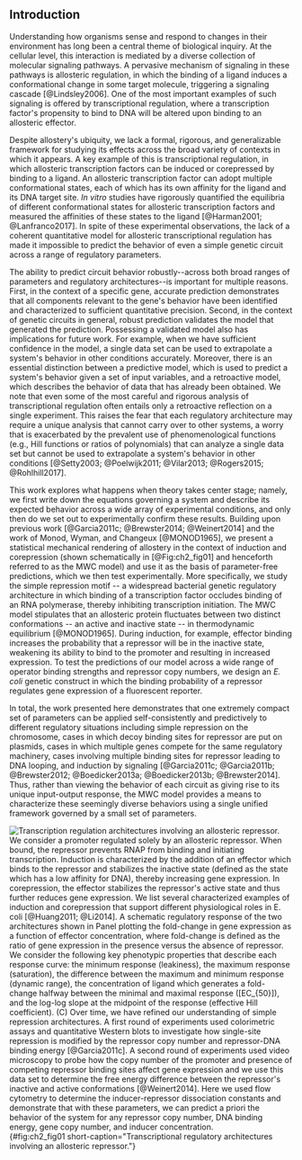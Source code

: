 ## Introduction 

Understanding how organisms sense and respond to changes in their environment
has long been a central theme of biological inquiry. At the cellular level, this
interaction is mediated by a diverse collection of molecular signaling pathways.
A pervasive mechanism of signaling in these pathways is allosteric regulation,
in which the binding of a ligand induces a conformational change in some target
molecule, triggering a signaling cascade [@Lindsley2006]. One of the most
important examples of such signaling is offered by transcriptional regulation,
where a transcription factor's propensity to bind to DNA will be altered upon
binding to an allosteric effector.

Despite allostery's ubiquity, we lack a formal, rigorous, and generalizable
framework for studying its effects across the broad variety of contexts in which
it appears. A key example of this is transcriptional regulation, in which
allosteric transcription factors can be induced or corepressed by binding to a
ligand. An allosteric transcription factor can adopt multiple conformational
states, each of which has its own affinity for the ligand and its DNA target
site. *In vitro* studies have rigorously quantified the equilibria of different
conformational states for allosteric transcription factors and measured the
affinities of these states to the ligand [@Harman2001; @Lanfranco2017]. In spite
of these experimental observations, the lack of a coherent quantitative model
for allosteric transcriptional regulation has made it impossible to predict the
behavior of even a simple genetic circuit across a range of regulatory
parameters.

The ability to predict circuit behavior robustly--across both broad ranges of
parameters and regulatory architectures--is important for multiple reasons.
First, in the context of a specific gene, accurate prediction demonstrates that
all components relevant to the gene's behavior have been identified and
characterized to sufficient quantitative precision. Second, in the context of
genetic circuits in general, robust prediction validates the model that
generated the prediction. Possessing a validated model also has implications for
future work. For example, when we have sufficient confidence in the model, a
single data set can be used to extrapolate a system's behavior in other
conditions accurately. Moreover, there is an essential distinction between a
predictive model, which is used to predict a system's behavior given a set of
input variables, and a retroactive model, which describes the behavior of data
that has already been obtained. We note that even some of the most careful and
rigorous analysis of transcriptional regulation often entails only a retroactive
reflection on a single experiment. This raises the fear that each regulatory
architecture may require a unique analysis that cannot carry over to other
systems, a worry that is exacerbated by the prevalent use of phenomenological
functions (e.g., Hill functions or ratios of polynomials) that can analyze a
single data set but cannot be used to extrapolate a system's behavior in other
conditions [@Setty2003; @Poelwijk2011; @Vilar2013; @Rogers2015; @Rohlhill2017].

This work explores what happens when theory takes center stage; namely, we first
write down the equations governing a system and describe its expected behavior
across a wide array of experimental conditions, and only then do we set out to
experimentally confirm these results. Building upon previous work [@Garcia2011c;
@Brewster2014; @Weinert2014] and the work of Monod, Wyman, and Changeux
[@MONOD1965], we present a statistical mechanical rendering of allostery in the
context of induction and corepression (shown schematically in [@Fig:ch2_fig01]
and henceforth referred to as the MWC model) and use it as the basis of
parameter-free predictions, which we then test experimentally. More
specifically, we study the simple repression motif -- a widespread bacterial
genetic regulatory architecture in which binding of a transcription factor
occludes binding of an RNA polymerase, thereby inhibiting transcription
initiation. The MWC model stipulates that an allosteric protein fluctuates
between two distinct conformations -- an active and inactive state -- in
thermodynamic equilibrium [@MONOD1965]. During induction, for example, effector
binding increases the probability that a repressor will be in the inactive
state, weakening its ability to bind to the promoter and resulting in increased
expression. To test the predictions of our model across a wide range of operator
binding strengths and repressor copy numbers, we design an *E. coli* genetic
construct in which the binding probability of a repressor regulates gene
expression of a fluorescent reporter.

In total, the work presented here demonstrates that one extremely compact set of
parameters can be applied self-consistently and predictively to different
regulatory situations including simple repression on the chromosome, cases in
which decoy binding sites for repressor are put on plasmids, cases in which
multiple genes compete for the same regulatory machinery, cases involving
multiple binding sites for repressor leading to DNA looping, and induction by
signaling [@Garcia2011c; @Garcia2011b; @Brewster2012; @Boedicker2013a;
@Boedicker2013b; @Brewster2014]. Thus, rather than viewing the behavior of each
circuit as giving rise to its unique input-output response, the MWC model
provides a means to characterize these seemingly diverse behaviors using a
single unified framework governed by a small set of parameters.

![**Transcription regulation architectures involving an allosteric repressor.**
We consider a promoter regulated solely by an allosteric repressor. When bound,
the repressor prevents RNAP from binding and initiating transcription. Induction
is characterized by the addition of an effector which binds to the repressor and
stabilizes the inactive state (defined as the state which has a low affinity for
DNA), thereby increasing gene expression. In corepression, the effector
stabilizes the repressor's active state and thus further reduces gene
expression. We list several characterized examples of induction and corepression
that support different physiological roles in *E. coli* [@Huang2011; @Li2014]. A
schematic regulatory response of the two architectures shown in Panel plotting
the fold-change in gene expression as a function of effector concentration,
where fold-change is defined as the ratio of gene expression in the presence
versus the absence of repressor. We consider the following key phenotypic
properties that describe each response curve: the minimum response (leakiness),
the maximum response (saturation), the difference between the maximum and
minimum response (dynamic range), the concentration of ligand which generates a
fold-change halfway between the minimal and maximal response ($[EC_{50}]$), and
the log-log slope at the midpoint of the response (effective Hill coefficient).
(C) Over time, we have refined our understanding of simple repression
architectures. A first round of experiments used colorimetric assays and
quantitative Western blots to investigate how single-site repression is modified
by the repressor copy number and repressor-DNA binding energy [@Garcia2011c]. A
second round of experiments used video microscopy to probe how the copy number
of the promoter and presence of competing repressor binding sites affect gene
expression and we use this data set to determine the free energy difference
between the repressor's inactive and active conformations [@Weinert2014]. Here
we used flow cytometry to determine the inducer-repressor dissociation constants
and demonstrate that with these parameters, we can predict *a priori* the
behavior of the system for any repressor copy number, DNA binding energy, gene
copy number, and inducer concentration.](ch2_fig01){#fig:ch2_fig01
short-caption="Transcriptional regulatory architectures involving an allosteric
repressor."}
